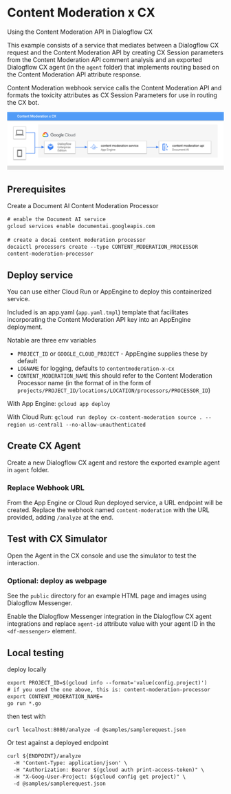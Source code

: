 # Content Moderation x CX

Using the Content Moderation API in Dialogflow CX

This example consists of a service that mediates between a Dialogflow CX request and the Content Moderation API by creating CX Session parameters from the Content Moderation API comment analysis and an exported Dialogflow CX agent (in the `agent` folder) that implements routing based on the Content Moderation API attribute response.

Content Moderation webhook service calls the Content Moderation API and formats the toxicity attributes as CX Session Parameters for use in routing the CX bot.

![](./public/images/ContentModeration_x_CX.png)


## Prerequisites


Create a Document AI Content Moderation Processor

```
# enable the Document AI service
gcloud services enable documentai.googleapis.com

# create a docai content moderation processor
docaictl processors create --type CONTENT_MODERATION_PROCESSOR content-moderation-processor

```

## Deploy service


You can use either Cloud Run or AppEngine to deploy this containerized service.

Included is an app.yaml (`app.yaml.tmpl`) template that facilitates incorporating the Content Moderation API key into an AppEngine deployment. 

Notable are three env variables

* `PROJECT_ID` or `GOOGLE_CLOUD_PROJECT` - AppEngine supplies these by default
* `LOGNAME` for logging, defaults to `contentmoderation-x-cx`
* `CONTENT_MODERATION_NAME` this should refer to the Content Moderation Processor name (in the format of in the form of `projects/PROJECT_ID/locations/LOCATION/processors/PROCESSOR_ID`)

With App Engine: `gcloud app deploy`

With Cloud Run: `gcloud run deploy cx-content-moderation source . --region us-central1 --no-allow-unauthenticated`


## Create CX Agent

Create a new Dialogflow CX agent and restore the exported example agent in `agent` folder.

### Replace Webhook URL

From the App Engine or Cloud Run deployed service, a URL endpoint will be created. Replace the webhook named `content-moderation` with the URL provided, adding `/analyze` at the end.


## Test with CX Simulator

Open the Agent in the CX console and use the simulator to test the interaction.

### Optional: deploy as webpage

See the `public` directory for an example HTML page and images using Dialogflow Messenger.

Enable the Dialogflow Messenger integration in the Dialogflow CX agent integrations and replace `agent-id` attribute value with your agent ID in the `<df-messenger>` element.


## Local testing

deploy locally

```
export PROJECT_ID=$(gcloud info --format='value(config.project)')
# if you used the one above, this is: content-moderation-processor
export CONTENT_MODERATION_NAME=
go run *.go
```

then test with

```
curl localhost:8080/analyze -d @samples/samplerequest.json
```

Or test against a deployed endpoint

```
curl ${ENDPOINT}/analyze
  -H 'Content-Type: application/json' \
  -H "Authorization: Bearer $(gcloud auth print-access-token)" \
  -H "X-Goog-User-Project: $(gcloud config get project)" \
  -d @samples/samplerequest.json
```
